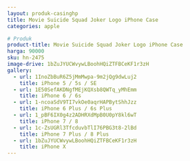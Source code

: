 ```yaml
---
layout: produk-casinghp
title: Movie Suicide Squad Joker Logo iPhone Case
categories: apple

# Produk
product-title: Movie Suicide Squad Joker Logo iPhone Case
harga: 90000
sku: hn-2475
image-drive: 1bZuJYUCWvywLBoohHQiZTFBCeKF1r3zH
gallery:
  - url: 1InoZbBuR6Z5jMmMwpa-9m2jQg9dwLuj2
    title: iPhone 5 / 5s / SE
  - url: 1E50SefAKDNgfMEjKQXsb8QWTq_yMhEmm
    title: iPhone 6 / 6s
  - url: 1-ncoaSdV9TI7vkOe0aqrHAPBytShhJzz
    title: iPhone 6 Plus / 6s Plus
  - url: 1_pBF6IX0g4z2ADHRXdMpB0U0pY8kl6wT
    title: iPhone 7 / 8
  - url: 1c-ZsUGRl3TfcduvbTlI76PBG3t8-2lBd
    title: iPhone 7 Plus / 8 Plus
  - url: 1bZuJYUCWvywLBoohHQiZTFBCeKF1r3zH
    title: iPhone X
---
```


